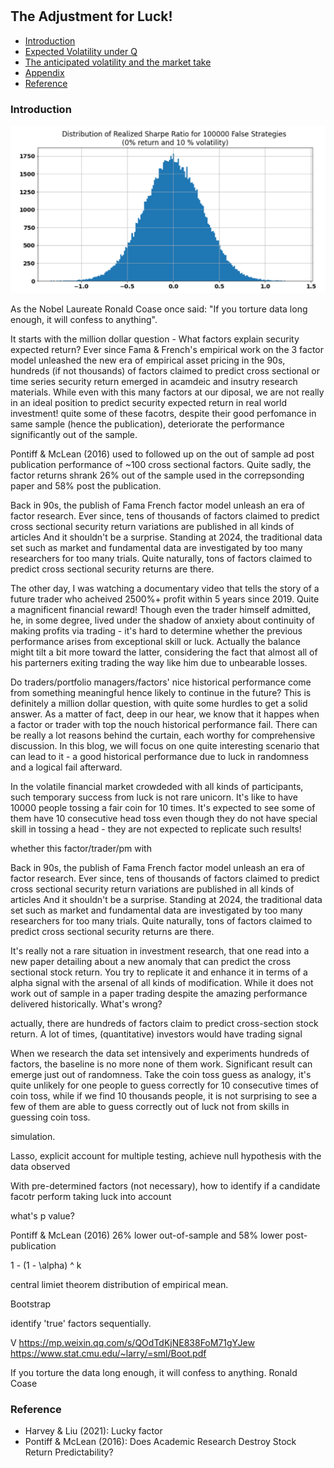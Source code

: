 #

## The Adjustment for Luck!

- [Introduction](#introduction)
- [Expected Volatility under Q](#ma)
- [The anticipated volatility and the market take](#info)
- [Appendix](#appendix)
- [Reference](#ref)

### Introduction <a name="introduction"></a>

![Lucky_Sharpe](https://raw.githubusercontent.com/SkyBlueRW/SkyBlueRW.github.io/main/_posts/asset/lucky_sharpe.png)

As the Nobel Laureate Ronald Coase once said: "If you torture data long enough, it will confess to anything".

It starts with the million dollar question - What factors explain security expected return? Ever since Fama & French's empirical work on the 3 factor model unleashed the new era of empirical asset pricing in the 90s, hundreds (if not thousands) of factors claimed to predict cross sectional or time series security return emerged in acamdeic and insutry research materials. While even with this many factors at our diposal, we are not really in an ideal position to predict security expected return in real world investment! quite some of these facotrs, despite their good perfomance in same sample (hence the publication), deteriorate the performance significantly out of the sample.

Pontiff & McLean (2016) used to followed up on the out of sample ad post publication performance of ~100 cross sectional factors. Quite sadly, the factor returns shrank 26% out of the sample used in the correpsonding paper and 58% post the publication.



Back in 90s, the publish of Fama French factor model unleash an era of factor research. Ever since, tens of thousands of factors claimed to predict cross sectional security return variations are published in all kinds of articles 
And it shouldn't be a surprise. Standing at 2024, the traditional data set such as market and fundamental data are investigated by too many researchers for too many trials. Quite naturally, tons of factors claimed to predict cross sectional security returns are there.






The other day, I was watching a documentary video that tells the story of a future trader who acheived 2500%+ profit within 5 years since 2019. Quite a magnificent financial reward! Though even the trader himself admitted, he, in some degree, lived under the shadow of anxiety about continuity of making profits via trading - it's hard to determine whether the previous performance arises from exceptional skill or luck. Actually the balance might tilt a bit more toward the latter, considering the fact that almost all of his parterners exiting trading the way like him due to unbearable losses.

Do traders/portfolio managers/factors' nice historical performance come from something meaningful hence likely to continue in the future? This is definitely a million dollar question, with quite some hurdles to get a solid answer. As a matter of fact, deep in our hear, we know that it happes when a factor or trader with top the nouch historical performance fail. There can be really a lot reasons behind the curtain, each worthy for comprehensive discussion. In this blog, we will focus on one quite interesting scenario that can lead to it - a good historical performance due to luck in randomness and a logical fail afterward.



In the volatile financial market crowdeded with all kinds of participants, such temporary success from luck is not rare unicorn. It's like to have 10000 people tossing a fair coin for 10 times. It's expected to see some of them have 10 consecutive head toss even though they do not have special skill in tossing a head - they are not expected to replicate such results!

whether this factor/trader/pm with

Back in 90s, the publish of Fama French factor model unleash an era of factor research. Ever since, tens of thousands of factors claimed to predict cross sectional security return variations are published in all kinds of articles 
And it shouldn't be a surprise. Standing at 2024, the traditional data set such as market and fundamental data are investigated by too many researchers for too many trials. Quite naturally, tons of factors claimed to predict cross sectional security returns are there.

















It's really not a rare situation in investment research, that one read into a new paper detailing about a new anomaly that can predict the cross sectional stock return. You try to replicate it and enhance it in terms of a alpha signal with the arsenal of all kinds of modification. While it does not work out of sample in a paper trading despite the amazing performance delivered historically. What's wrong?

actually, there are hundreds of factors claim to predict cross-section stock return. A lot of times, (quantitative) investors would have trading signal 


When we research the data set intensively and experiments hundreds of factors, the baseline is no more none of them work. Significant result can emerge just out of randomness. Take the coin toss guess as analogy, it's quite unlikely for one people to guess correctly for 10 consecutive times of coin toss, while if we find 10 thousands people, it is not surprising to see a few of them are able to guess correctly out of luck not from skills in guessing coin toss.

simulation. 

Lasso, explicit account for multiple testing, achieve null hypothesis with the data observed

With pre-determined factors (not necessary), how to identify if a candidate facotr perform taking luck into account

what's p value?

Pontiff & McLean (2016) 26% lower out-of-sample and 58% lower post-publication

1 - (1 - \alpha) ^ k

central limiet theorem distribution of empirical mean. 

Bootstrap

identify 'true' factors sequentially.

V
https://mp.weixin.qq.com/s/QOdTdKjNE838FoM71gYJew
https://www.stat.cmu.edu/~larry/=sml/Boot.pdf

If you torture the data long enough, it will confess to anything. Ronald Coase

### Reference <a name="ref"></a>
- Harvey & Liu (2021): Lucky factor
- Pontiff & McLean (2016): Does Academic Research Destroy Stock Return Predictability?


